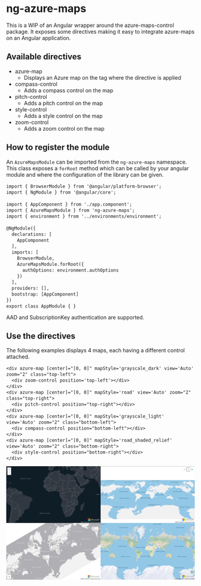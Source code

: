 # ng-azure-maps 

This is a WIP of an Angular wrapper around the azure-maps-control package. It exposes some directives making it easy to integrate azure-maps on an Angular application.

## Available directives

- azure-map
  - Displays an Azure map on the tag where the directive is applied
- compass-control
  - Adds a compass control on the map
- pitch-control
  - Adds a pitch control on the map
- style-control
  - Adds a style control on the map
- zoom-control
  - Adds a zoom control on the map

## How to register the module

An `AzureMapsModule` can be imported from the `ng-azure-maps` namespace. This class exposes a `forRoot` method which can be called by your angular module and where the configuration of the library can be given.

```
import { BrowserModule } from '@angular/platform-browser';
import { NgModule } from '@angular/core';

import { AppComponent } from './app.component';
import { AzureMapsModule } from 'ng-azure-maps';
import { environment } from '../environments/environment';

@NgModule({
  declarations: [
    AppComponent
  ],
  imports: [
    BrowserModule,
    AzureMapsModule.forRoot({
      authOptions: environment.authOptions
    })
  ],
  providers: [],
  bootstrap: [AppComponent]
})
export class AppModule { }
```

AAD and SubscriptionKey authentication are supported.

## Use the directives

The following examples displays 4 maps, each having a different control attached.

```
<div azure-map [center]="[0, 0]" mapStyle='grayscale_dark' view='Auto' zoom="2" class="top-left">
  <div zoom-control position='top-left'></div>
</div>
<div azure-map [center]="[0, 0]" mapStyle='road' view='Auto' zoom="2" class="top-right">
  <div pitch-control position="top-right"></div>
</div>
<div azure-map [center]="[0, 0]" mapStyle='grayscale_light' view='Auto' zoom="2" class="bottom-left">
  <div compass-control position="bottom-left"></div>
</div>
<div azure-map [center]="[0, 0]" mapStyle='road_shaded_relief' view='Auto' zoom="2" class="bottom-right">
  <div style-control position="bottom-right"></div>
</div>
```

![4 Maps sample](./assets/4mapssample.png)
